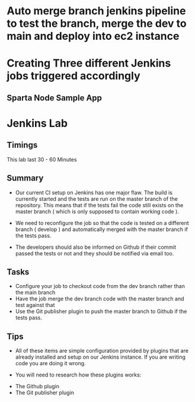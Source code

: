 # Auto merge branch jenkins pipeline to test the branch, merge the dev to main and deploy into ec2 instance
# Creating Three different Jenkins jobs triggered accordingly

## Sparta Node Sample App


# Jenkins  Lab

## Timings
 
This lab last 30 - 60 Minutes

## Summary

* Our current CI setup on Jenkins has one major flaw. The build is currently started and the tests are run on the master branch of the repository. This means that if the tests fail the code still exists on the master branch ( which is only supposed to contain working code ).

* We need to reconfigure the job so that the code is tested on a different branch ( develop ) and automatically merged with the master branch if the tests pass.

* The developers should also be informed on Github if their commit passed the tests or not and they should be notified via email too.

## Tasks

* Configure your job to checkout code from the dev branch rather than the main branch
* Have the job merge the dev branch code with the master branch and test against that
* Use the Git publisher plugin to push the master branch to Github if the tests pass.

## Tips

* All of these items are simple configuration provided by plugins that are already installed and setup on our Jenkins instance. If you are writing code you are doing it wrong.

- You will need to research how these plugins works:

* The Github plugin
* The Git publisher plugin


